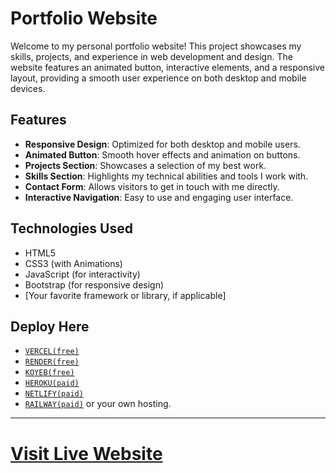 # Portfolio Website

Welcome to my personal portfolio website! This project showcases my skills, projects, and experience in web development and design. The website features an animated button, interactive elements, and a responsive layout, providing a smooth user experience on both desktop and mobile devices.

## Features

- **Responsive Design**: Optimized for both desktop and mobile users.
- **Animated Button**: Smooth hover effects and animation on buttons.
- **Projects Section**: Showcases a selection of my best work.
- **Skills Section**: Highlights my technical abilities and tools I work with.
- **Contact Form**: Allows visitors to get in touch with me directly.
- **Interactive Navigation**: Easy to use and engaging user interface.

## Technologies Used

- HTML5
- CSS3 (with Animations)
- JavaScript (for interactivity)
- Bootstrap (for responsive design)
- [Your favorite framework or library, if applicable]

## Deploy Here

- [`VERCEL(free)`](https://vercel.com/login)
- [`RENDER(free)`](https://dashboard.render.com)
- [`KOYEB(free)`](https://app.koyeb.com)
- [`HEROKU(paid)`](https://dashboard.heroku.com/new?template=https://github.com/kingmalvn/Portfolio)
- [`NETLIFY(paid)`](https://netlify.app)
- [`RAILWAY(paid)`](https://railway.app) or your own hosting.
___


# [Visit Live Website](https://public-profile-.vercel.app/)
